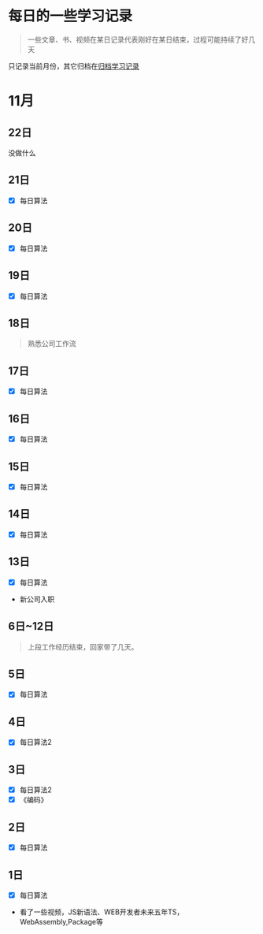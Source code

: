 # 每日的一些学习记录

> 一些文章、书、视频在某日记录代表刚好在某日结束，过程可能持续了好几天

只记录当前月份，其它归档在[归档学习记录](./daily/)

# 11月

## 22日

没做什么

## 21日

- [x] 每日算法

## 20日

- [x] 每日算法

## 19日

- [x] 每日算法

## 18日

> 熟悉公司工作流

## 17日

- [x] 每日算法

## 16日

- [x] 每日算法

## 15日

- [x] 每日算法

## 14日

- [x] 每日算法

## 13日

- [x] 每日算法
- 新公司入职

## 6日~12日

> 上段工作经历结束，回家带了几天。

## 5日

- [x] 每日算法

## 4日

- [x] 每日算法2

## 3日

- [x] 每日算法2
- [x] 《编码》

## 2日

- [x] 每日算法

## 1日

- [x] 每日算法
- 看了一些视频，JS新语法、WEB开发者未来五年TS，WebAssembly,Package等
